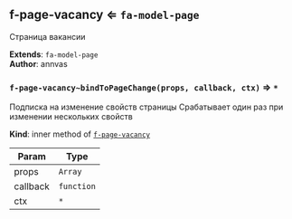 <a name="module_f-page-vacancy"></a>

## f-page-vacancy ⇐ <code>fa-model-page</code>
Страница вакансии

**Extends**: <code>fa-model-page</code>  
**Author**: annvas  
<a name="module_f-page-vacancy..bindToPageChange"></a>

### `f-page-vacancy~bindToPageChange(props, callback, ctx)` ⇒ <code>\*</code>
Подписка на изменение свойств страницы
Срабатывает один раз при изменении нескольких свойств

**Kind**: inner method of [<code>f-page-vacancy</code>](#module_f-page-vacancy)  

| Param | Type |
| --- | --- |
| props | <code>Array</code> | 
| callback | <code>function</code> | 
| ctx | <code>\*</code> | 

